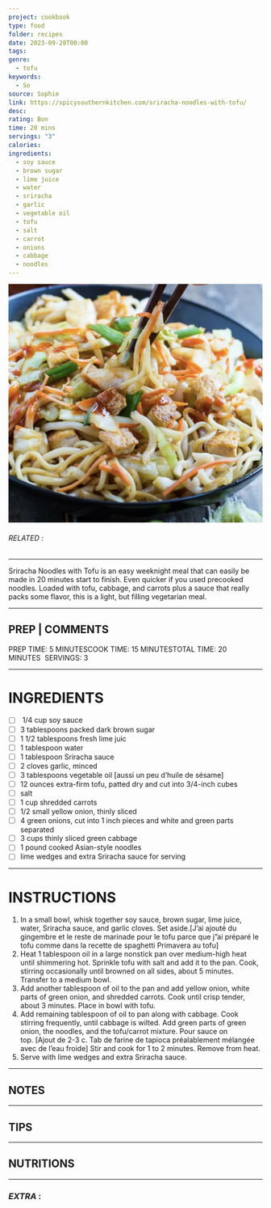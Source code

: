 ```yaml
---
project: cookbook
type: food
folder: recipes
date: 2023-09-28T00:00
tags: 
genre:
  - tofu
keywords:
  - So
source: Sophie
link: https://spicysouthernkitchen.com/sriracha-noodles-with-tofu/
desc: 
rating: Bon
time: 20 mins
servings: "3"
calories: 
ingredients:
  - soy sauce
  - brown sugar
  - lime juice
  - water
  - sriracha
  - garlic
  - vegetable oil
  - tofu
  - salt
  - carrot
  - onions
  - cabbage
  - noodles
---
```


![IMAGE](image_497.png)

###### *RELATED* : 
---
Sriracha Noodles with Tofu is an easy weeknight meal that can easily be made in 20 minutes start to finish. Even quicker if you used precooked noodles. Loaded with tofu, cabbage, and carrots plus a sauce that really packs some flavor, this is a light, but filling vegetarian meal.

---
## PREP | COMMENTS

PREP TIME: 5 MINUTESCOOK TIME: 15 MINUTESTOTAL TIME: 20 MINUTES 
SERVINGS: 3

---
# INGREDIENTS

- [ ]  1/4 cup soy sauce
- [ ] 3 tablespoons packed dark brown sugar
- [ ] 1 1/2 tablespoons fresh lime juic
- [ ] 1 tablespoon water
- [ ] 1 tablespoon Sriracha sauce
- [ ] 2 cloves garlic, minced
- [ ] 3 tablespoons vegetable oil [aussi un peu d’huile de sésame]
- [ ] 12 ounces extra-firm tofu, patted dry and cut into 3/4-inch cubes
- [ ] salt
- [ ] 1 cup shredded carrots
- [ ] 1/2 small yellow onion, thinly sliced
- [ ] 4 green onions, cut into 1 inch pieces and white and green parts separated
- [ ] 3 cups thinly sliced green cabbage
- [ ] 1 pound cooked Asian-style noodles
- [ ] lime wedges and extra Sriracha sauce for serving

---
# INSTRUCTIONS

1. In a small bowl, whisk together soy sauce, brown sugar, lime juice, water, Sriracha sauce, and garlic cloves. Set aside.[J’ai ajouté du gingembre et le reste de marinade pour le tofu parce que j”ai préparé le tofu comme dans la recette de spaghetti Primavera au tofu]
2. Heat 1 tablespoon oil in a large nonstick pan over medium-high heat until shimmering hot. Sprinkle tofu with salt and add it to the pan. Cook, stirring occasionally until browned on all sides, about 5 minutes. Transfer to a medium bowl.
3. Add another tablespoon of oil to the pan and add yellow onion, white parts of green onion, and shredded carrots. Cook until crisp tender, about 3 minutes. Place in bowl with tofu.
4. Add remaining tablespoon of oil to pan along with cabbage. Cook stirring frequently, until cabbage is wilted. Add green parts of green onion, the noodles, and the tofu/carrot mixture. Pour sauce on top. [Ajout de 2-3 c. Tab de farine de tapioca préalablement mélangée avec de l’eau froide] Stir and cook for 1 to 2 minutes. Remove from heat.
5. Serve with lime wedges and extra Sriracha sauce.

---
## NOTES



---
## TIPS



---
## NUTRITIONS



---
### *EXTRA* :



